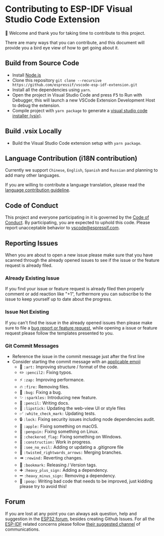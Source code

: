 # Contributing to ESP-IDF Visual Studio Code Extension

:tada: Welcome and thank you for taking time to contribute to this project.

There are many ways that you can contribute, and this document will provide you a bird eye view of how to get going about it.

## Build from Source Code

- Install [Node.js](https://nodejs.org/en/)
- Clone this repository `git clone --recursive https://github.com/espressif/vscode-esp-idf-extension.git`
- Install all the dependencies using `yarn`.
- Open the project in Visual Studio Code and press <kbd>F5</kbd> to Run with Debugger, this will launch a new VSCode Extension Development Host to debug the extension.
- Compile project with `yarn package` to generate a [visual studio code installer (vsix)](https://code.visualstudio.com/docs/editor/extension-gallery#_install-from-a-vsix).

## Build .vsix Locally

- Build the Visual Studio Code extension setup with `yarn package`.

## Language Contribution (i18N contribution)

Currently we support `Chinese`, `English`, `Spanish` and `Russian` and planning to add many other languages.

If you are willing to contribute a language translation, please read the [language contribution guideline](./LANG_CONTRIBUTE.md).

## Code of Conduct

This project and everyone participating in it is governed by the [Code of Conduct](./CODE_OF_CONDUCT.md). By participating, you are expected to uphold this code. Please report unacceptable behavior to [vscode@espressif.com](mailto:vscode@espressif.com).

## Reporting Issues

When you are about to open a new issue please make sure that you have scanned through the already opened issues to see if the issue or the feature request is already filed.

### Already Existing Issue

If you find your issue or feature request is already filed then properly comment or add reaction like "+1", furthermore you can subscribe to the issue to keep yourself up to date about the progress.

### Issue Not Existing

If you can't find the issue in the already opened issues then please make sure to file a [bug report or feature request](https://github.com/espressif/vscode-esp-idf-extension/issues), while opening a issue or feature request please follow the templates presented to you.

### Git Commit Messages

- Reference the issue in the commit message just after the first line
- Consider starting the commit message with an [applicable emoji](https://gitmoji.carloscuesta.me)
  - :art: `:art:` Improving structure / format of the code.
  - :pencil2: `:pencil2:` Fixing typos.
  - :zap: `:zap:` Improving performance.
  - :fire: `:fire:` Removing files.
  - :bug: `:bug:` Fixing a bug.
  - :sparkles: `:sparkles:` Introducing new feature.
  - :pencil: `:pencil:` Writing docs.
  - :lipstick: `:lipstick:` Updating the web-view UI or style files
  - :white_check_mark: `:white_check_mark:` Updating tests.
  - :lock: `:lock:` Fixing security issues including node dependencies audit.
  - :apple: `:apple:` Fixing something on macOS.
  - :penguin: `:penguin:` Fixing something on Linux.
  - :checkered_flag: `:checkered_flag:` Fixing something on Windows.
  - :construction: `:construction:` Work in progress.
  - :see_no_evil: `:see_no_evil:` Adding or updating a .gitignore file
  - :twisted_rightwards_arrows: `:twisted_rightwards_arrows:` Merging branches.
  - :rewind: `:rewind:` Reverting changes.
  - :bookmark: `:bookmark:` Releasing / Version tags.
  - :heavy_plus_sign: `:heavy_plus_sign:` Adding a dependency.
  - :heavy_minus_sign: `:heavy_minus_sign:` Removing a dependency.
  - :poop: `:poop:` Writing bad code that needs to be improved, just kidding please try to avoid this!

## Forum

If you are lost at any point you can always ask question, help and suggestion in the [ESP32 forum](https://esp32.com/viewforum.php?f=40), besides creating Github Issues. For all the [ESP-IDF](https://github.com/espressif/esp-idf) related concerns please follow [their suggested channel](https://esp32.com) of communications.
